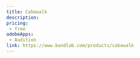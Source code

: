 ```yaml
---
title: Cakewalk
description: 
pricing:
 - free  
adobeApps:
 - Audition
link: https://www.bandlab.com/products/cakewalk
---
```

